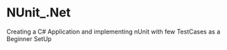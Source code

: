 # NUnit_.Net
Creating a C# Application and implementing nUnit with few TestCases as a Beginner SetUp
